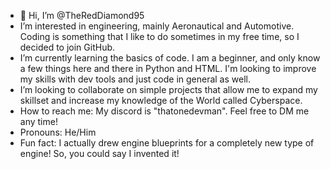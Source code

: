 - 👋 Hi, I’m @TheRedDiamond95
-  I’m interested in engineering, mainly Aeronautical and Automotive. Coding is something that I like to do sometimes in my free time, so I decided to join GitHub.
-  I’m currently learning the basics of code. I am a beginner, and only know a few things here and there in Python and HTML. I'm looking to improve my skills with dev tools and just code in general as well.
-  I’m looking to collaborate on simple projects that allow me to expand my skillset and increase my knowledge of the World called Cyberspace.
-  How to reach me: My discord is "thatonedevman". Feel free to DM me any time! 
-  Pronouns: He/Him
-  Fun fact: I actually drew engine blueprints for a completely new type of engine! So, you could say I invented it!

<!---
TheRedDiamond95/TheRedDiamond95 is a ✨ special ✨ repository because its `README.md` (this file) appears on your GitHub profile.
You can click the Preview link to take a look at your changes.
--->
